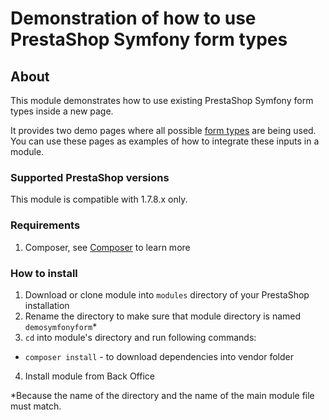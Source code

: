# Demonstration of how to use PrestaShop Symfony form types

## About

This module demonstrates how to use existing PrestaShop Symfony form types inside a new page.

It provides two demo pages where all possible [form types](https://symfony.com/doc/current/reference/forms/types.html)
are being used. You can use these pages as examples of how to integrate these inputs in a module.

### Supported PrestaShop versions

This module is compatible with 1.7.8.x only.
 
### Requirements
 
1. Composer, see [Composer](https://getcomposer.org/) to learn more
 
### How to install
 
1. Download or clone module into `modules` directory of your PrestaShop installation
2. Rename the directory to make sure that module directory is named `demosymfonyform`*
3. `cd` into module's directory and run following commands:
  - `composer install` - to download dependencies into vendor folder
4. Install module from Back Office
 
*Because the name of the directory and the name of the main module file must match.
 

